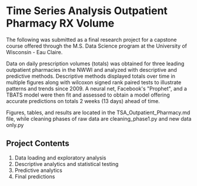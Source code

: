 # Time Series Analysis Outpatient Pharmacy RX Volume
The following was submitted as a final research project for a capstone course offered through the M.S. Data Science program at the University of Wisconsin - Eau Claire.

Data on daily prescription volumes (totals) was obtained for three leading outpatient pharmacies in the NWWI and analyzed with descriptive and predictive methods.  Descriptive methods displayed totals over time in multiple figures along with wilcoxon signed rank paired tests to illustrate patterns and trends since 2009.  A neural net, Facebook's "Prophet", and a TBATS model were then fit and assessed to obtain a model offering accurate predictions on totals 2 weeks (13 days) ahead of time.

Figures, tables, and results are located in the TSA_Outpatient_Pharmacy.md file, while cleaning phases of raw data are cleaning_phase1.py and new data only.py


## Project Contents
1. Data loading and exploratory analysis
2. Descriptive analytics and statistical testing
3. Predictive analytics
4. Final predictions

